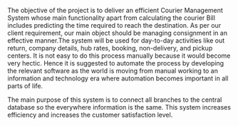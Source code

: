 The objective of the project is to deliver an efficient Courier Management System whose main functionality apart from calculating the courier Bill includes predicting the time required to reach the destination. As per our client requirement, our main object should be managing consignment in an effective manner.The system will be used for day-to-day activities like out return, company details, hub rates, booking, non-delivery, and pickup centers. It is not easy to do this process manually because it would become very hectic. Hence it is suggested to automate the process by developing the relevant software as the world is moving from manual working to an information and technology era where automation becomes important in all parts of life.

The main purpose of this system is to connect all branches to the central database so the everywhere information is the same. This system increases efficiency and increases the customer satisfaction level.

